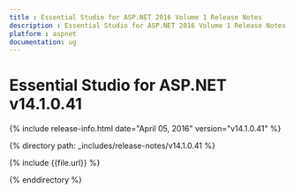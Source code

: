 ```yaml
---
title : Essential Studio for ASP.NET 2016 Volume 1 Release Notes
description : Essential Studio for ASP.NET 2016 Volume 1 Release Notes
platform : aspnet
documentation: ug
---
```


# Essential Studio for ASP.NET v14.1.0.41

{% include release-info.html date="April 05, 2016" version="v14.1.0.41" %} 

{% directory path: _includes/release-notes/v14.1.0.41 %}

{% include {{file.url}} %}

{% enddirectory %}